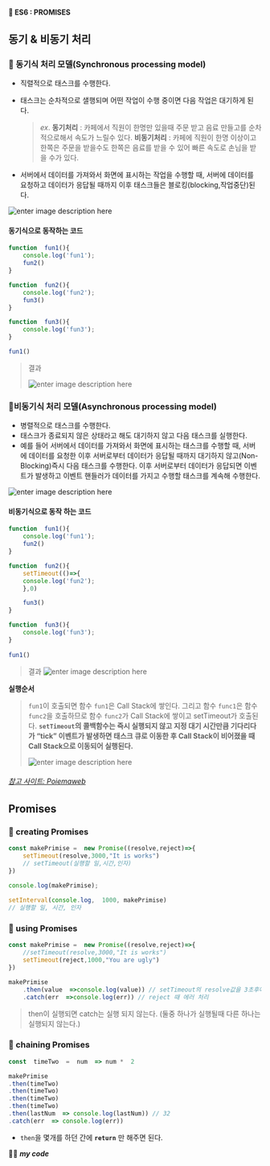 #### 🎯 ES6 : PROMISES
## 동기 & 비동기 처리
### 🔹 동기식 처리 모델(Synchronous processing model)
- 직렬적으로 태스크를 수행한다.
- 태스크는 순차적으로 샐행되며 어떤 작업이 수행 중이면 다음 작업은 대기하게 된다.

	> *ex*.
	 **동기처리** : 카페에서 직원이 한명만 있을때 주문 받고 음료 만들고를 순차적으로해서 속도가 느릴수 있다. 
	**비동기처리** :  카페에 직원이 한명 이상이고 한쪽은 주문을 받을수도 한쪽은 음료를 받을 수 있어 빠른 속도로 손님을 받을 수가 있다.
- 서버에서 데이터를 가져와서 화면에 표시하는 작업을 수행할 때, 서버에 데이터를 요청하고 데이터가 응답될 때까지 이후 태스크들은 블로킹(blocking,작업중단)된다.

![enter image description here](https://ifh.cc/g/VkyY6T.jpg)
####  동기식으로 동작하는 코드
```js
function  fun1(){
	console.log('fun1');
	fun2()
}

function  fun2(){
	console.log('fun2');
	fun3()
}

function  fun3(){
	console.log('fun3');
}

fun1()
```

> 결과
> 
> ![enter image description here](https://ifh.cc/g/FHm2iB.jpg)


 ### 🔹비동기식 처리 모델(Asynchronous processing model)
 - 병렬적으로 태스크를 수행한다.
 - 태스크가 종료되지 않은 상태라고 해도 대기하지 않고 다음 태스크를 실행한다.
 - 예를 들어 서버에서 데이터를 가져와서 화면에 표시하는 태스크를 수행할 때, 서버에 데이터를 요청한 이후 서버로부터 데이터가 응답될 때까지 대기하지 않고(Non-Blocking)즉시 다음 태스크를 수행한다. 이후 서버로부터 데이터가 응답되면 이벤트가 발생하고 이벤트 핸들러가 데이터를 가지고 수행할 태스크를 계속해 수행한다.

![enter image description here](https://ifh.cc/g/8WtLBJ.jpg)
####  비동기식으로 동작 하는 코드
```js
function  fun1(){
	console.log('fun1');
	fun2()
}

function  fun2(){
	setTimeout(()=>{
	console.log('fun2');
	},0)

	fun3()
}

function  fun3(){
	console.log('fun3');
}
  
fun1() 
```

> 결과
> ![enter image description here](https://ifh.cc/g/uiMkhD.jpg)



**실행순서**

> `fun1`이 호출되면 함수 `fun1`은 Call Stack에 쌓인다. 그리고 함수 `func1`은 함수 `func2`을 호출하므로 함수 `func2`가 Call Stack에 쌓이고 setTimeout가 호출된다. 
> **`setTimeout`의 콜백함수는 즉시 실행되지 않고 지정 대기 시간만큼 기다리다가 “tick” 이벤트가 발생하면 태스크 큐로 이동한 후 Call Stack이 비어졌을 때 Call Stack으로 이동되어 실행된다.**
> 
> ![enter image description here](https://ifh.cc/g/vyxH1k.jpg)

###### [참고 사이트: Poiemaweb](https://poiemaweb.com/js-async)

##  Promises
### 🔹 creating Promises
```js
const makePrimise =  new Promise((resolve,reject)=>{
	setTimeout(resolve,3000,"It is works")
	// setTimeout(실행할 일,시간,인자)
})
 
console.log(makePrimise);

setInterval(console.log,  1000, makePrimise)
// 실행할 일, 시간, 인자
```

### 🔹 using Promises
```js
const makePrimise =  new Promise((resolve,reject)=>{
	//setTimeout(resolve,3000,"It is works")
	setTimeout(reject,1000,"You are ugly")
})

makePrimise
	.then(value  =>console.log(value)) // setTimeout의 resolve값을 3초후에 반영해준다.(성공 했을때)
	.catch(err  =>console.log(err)) // reject 때 에러 처리
```

> then이 실행되면 catch는 실행 되지 않는다. 
> (둘중 하나가 실행될때 다른 하나는 실행되지 않는다.)

### 🔹 chaining Promises
```js
const  timeTwo  =  num  => num *  2

makePrimise
.then(timeTwo)
.then(timeTwo)
.then(timeTwo)
.then(timeTwo)
.then(lastNum  => console.log(lastNum)) // 32
.catch(err  => console.log(err))
```
- `then`을 몇개를 하던 간에 **`return`** 만 해주면 된다.

👍🏿 ***my code***



